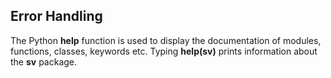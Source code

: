 ## Error Handling ##

The Python **help** function is used to display the documentation of modules, functions, classes, keywords etc. 
Typing <b>help(sv)</b> prints information about the **sv** package. 

